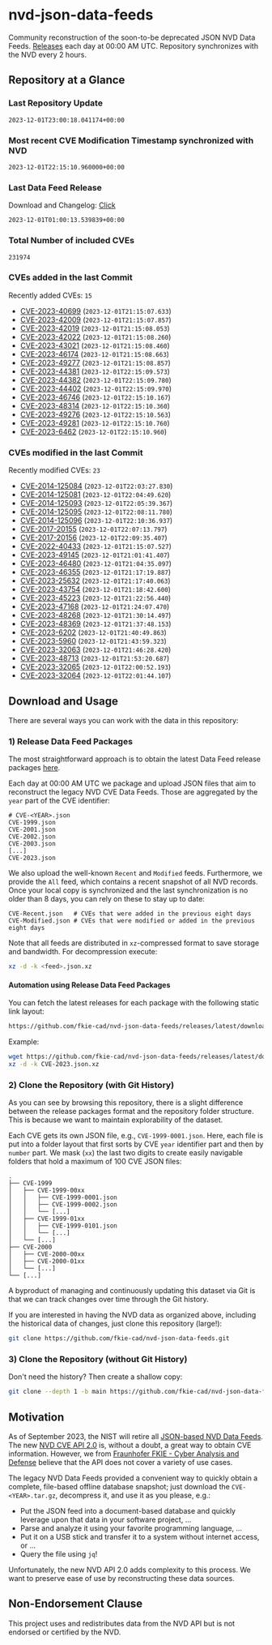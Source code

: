 # nvd-json-data-feeds

Community reconstruction of the soon-to-be deprecated JSON NVD Data Feeds. 
[Releases](https://github.com/fkie-cad/nvd-json-data-feeds/releases/latest) each day at 00:00 AM UTC.
Repository synchronizes with the NVD every 2 hours.

## Repository at a Glance

### Last Repository Update

```plain
2023-12-01T23:00:18.041174+00:00
```

### Most recent CVE Modification Timestamp synchronized with NVD

```plain
2023-12-01T22:15:10.960000+00:00
```

### Last Data Feed Release

Download and Changelog: [Click](https://github.com/fkie-cad/nvd-json-data-feeds/releases/latest)

```plain
2023-12-01T01:00:13.539839+00:00
```

### Total Number of included CVEs

```plain
231974
```

### CVEs added in the last Commit

Recently added CVEs: `15`

* [CVE-2023-40699](CVE-2023/CVE-2023-406xx/CVE-2023-40699.json) (`2023-12-01T21:15:07.633`)
* [CVE-2023-42009](CVE-2023/CVE-2023-420xx/CVE-2023-42009.json) (`2023-12-01T21:15:07.857`)
* [CVE-2023-42019](CVE-2023/CVE-2023-420xx/CVE-2023-42019.json) (`2023-12-01T21:15:08.053`)
* [CVE-2023-42022](CVE-2023/CVE-2023-420xx/CVE-2023-42022.json) (`2023-12-01T21:15:08.260`)
* [CVE-2023-43021](CVE-2023/CVE-2023-430xx/CVE-2023-43021.json) (`2023-12-01T21:15:08.460`)
* [CVE-2023-46174](CVE-2023/CVE-2023-461xx/CVE-2023-46174.json) (`2023-12-01T21:15:08.663`)
* [CVE-2023-49277](CVE-2023/CVE-2023-492xx/CVE-2023-49277.json) (`2023-12-01T21:15:08.857`)
* [CVE-2023-44381](CVE-2023/CVE-2023-443xx/CVE-2023-44381.json) (`2023-12-01T22:15:09.573`)
* [CVE-2023-44382](CVE-2023/CVE-2023-443xx/CVE-2023-44382.json) (`2023-12-01T22:15:09.780`)
* [CVE-2023-44402](CVE-2023/CVE-2023-444xx/CVE-2023-44402.json) (`2023-12-01T22:15:09.970`)
* [CVE-2023-46746](CVE-2023/CVE-2023-467xx/CVE-2023-46746.json) (`2023-12-01T22:15:10.167`)
* [CVE-2023-48314](CVE-2023/CVE-2023-483xx/CVE-2023-48314.json) (`2023-12-01T22:15:10.360`)
* [CVE-2023-49276](CVE-2023/CVE-2023-492xx/CVE-2023-49276.json) (`2023-12-01T22:15:10.563`)
* [CVE-2023-49281](CVE-2023/CVE-2023-492xx/CVE-2023-49281.json) (`2023-12-01T22:15:10.760`)
* [CVE-2023-6462](CVE-2023/CVE-2023-64xx/CVE-2023-6462.json) (`2023-12-01T22:15:10.960`)


### CVEs modified in the last Commit

Recently modified CVEs: `23`

* [CVE-2014-125084](CVE-2014/CVE-2014-1250xx/CVE-2014-125084.json) (`2023-12-01T22:03:27.830`)
* [CVE-2014-125081](CVE-2014/CVE-2014-1250xx/CVE-2014-125081.json) (`2023-12-01T22:04:49.620`)
* [CVE-2014-125093](CVE-2014/CVE-2014-1250xx/CVE-2014-125093.json) (`2023-12-01T22:05:39.367`)
* [CVE-2014-125095](CVE-2014/CVE-2014-1250xx/CVE-2014-125095.json) (`2023-12-01T22:08:11.780`)
* [CVE-2014-125096](CVE-2014/CVE-2014-1250xx/CVE-2014-125096.json) (`2023-12-01T22:10:36.937`)
* [CVE-2017-20155](CVE-2017/CVE-2017-201xx/CVE-2017-20155.json) (`2023-12-01T22:07:13.797`)
* [CVE-2017-20156](CVE-2017/CVE-2017-201xx/CVE-2017-20156.json) (`2023-12-01T22:09:35.407`)
* [CVE-2022-40433](CVE-2022/CVE-2022-404xx/CVE-2022-40433.json) (`2023-12-01T21:15:07.527`)
* [CVE-2023-49145](CVE-2023/CVE-2023-491xx/CVE-2023-49145.json) (`2023-12-01T21:01:41.407`)
* [CVE-2023-46480](CVE-2023/CVE-2023-464xx/CVE-2023-46480.json) (`2023-12-01T21:04:35.097`)
* [CVE-2023-46355](CVE-2023/CVE-2023-463xx/CVE-2023-46355.json) (`2023-12-01T21:17:19.887`)
* [CVE-2023-25632](CVE-2023/CVE-2023-256xx/CVE-2023-25632.json) (`2023-12-01T21:17:40.063`)
* [CVE-2023-43754](CVE-2023/CVE-2023-437xx/CVE-2023-43754.json) (`2023-12-01T21:18:42.600`)
* [CVE-2023-45223](CVE-2023/CVE-2023-452xx/CVE-2023-45223.json) (`2023-12-01T21:22:56.440`)
* [CVE-2023-47168](CVE-2023/CVE-2023-471xx/CVE-2023-47168.json) (`2023-12-01T21:24:07.470`)
* [CVE-2023-48268](CVE-2023/CVE-2023-482xx/CVE-2023-48268.json) (`2023-12-01T21:30:14.497`)
* [CVE-2023-48369](CVE-2023/CVE-2023-483xx/CVE-2023-48369.json) (`2023-12-01T21:37:48.153`)
* [CVE-2023-6202](CVE-2023/CVE-2023-62xx/CVE-2023-6202.json) (`2023-12-01T21:40:49.863`)
* [CVE-2023-5960](CVE-2023/CVE-2023-59xx/CVE-2023-5960.json) (`2023-12-01T21:43:59.323`)
* [CVE-2023-32063](CVE-2023/CVE-2023-320xx/CVE-2023-32063.json) (`2023-12-01T21:46:28.420`)
* [CVE-2023-48713](CVE-2023/CVE-2023-487xx/CVE-2023-48713.json) (`2023-12-01T21:53:20.687`)
* [CVE-2023-32065](CVE-2023/CVE-2023-320xx/CVE-2023-32065.json) (`2023-12-01T22:00:52.193`)
* [CVE-2023-32064](CVE-2023/CVE-2023-320xx/CVE-2023-32064.json) (`2023-12-01T22:01:44.107`)


## Download and Usage

There are several ways you can work with the data in this repository:

### 1) Release Data Feed Packages

The most straightforward approach is to obtain the latest Data Feed release packages [here](https://github.com/fkie-cad/nvd-json-data-feeds/releases/latest).

Each day at 00:00 AM UTC we package and upload JSON files that aim to reconstruct the legacy NVD CVE Data Feeds.
Those are aggregated by the `year` part of the CVE identifier:

```
# CVE-<YEAR>.json
CVE-1999.json
CVE-2001.json
CVE-2002.json
CVE-2003.json
[...]
CVE-2023.json
```

We also upload the well-known `Recent` and `Modified` feeds.
Furthermore, we provide the `All` feed, which contains a recent snapshot of all NVD records.
Once your local copy is synchronized and the last synchronization is no older than 8 days, you can rely on these to stay up to date:

```plain
CVE-Recent.json   # CVEs that were added in the previous eight days
CVE-Modified.json # CVEs that were modified or added in the previous eight days
```

Note that all feeds are distributed in `xz`-compressed format to save storage and bandwidth.
For decompression execute:

```sh
xz -d -k <feed>.json.xz
```


#### Automation using Release Data Feed Packages

You can fetch the latest releases for each package with the following static link layout:

```sh
https://github.com/fkie-cad/nvd-json-data-feeds/releases/latest/download/CVE-<YEAR>.json.xz
```

Example:

```sh
wget https://github.com/fkie-cad/nvd-json-data-feeds/releases/latest/download/CVE-2023.json.xz
xz -d -k CVE-2023.json.xz
```

### 2) Clone the Repository (with Git History)

As you can see by browsing this repository, there is a slight difference between the release packages format and the repository folder structure.
This is because we want to maintain explorability of the dataset.

Each CVE gets its own JSON file, e.g., `CVE-1999-0001.json`.
Here, each file is put into a folder layout that first sorts by CVE `year` identifier part and then by `number` part.
We mask (`xx`) the last two digits to create easily navigable folders that hold a maximum of 100 CVE JSON files:

```plain
.
├── CVE-1999
│   ├── CVE-1999-00xx
│   │   ├── CVE-1999-0001.json
│   │   ├── CVE-1999-0002.json
│   │   └── [...]
│   ├── CVE-1999-01xx
│   │   ├── CVE-1999-0101.json
│   │   └── [...]
│   └── [...]
├── CVE-2000
│   ├── CVE-2000-00xx
│   ├── CVE-2000-01xx
│   └── [...]
└── [...]
```

A byproduct of managing and continuously updating this dataset via Git is that we can track changes over time through the Git history.

If you are interested in having the NVD data as organized above, including the historical data of changes, just clone this repository (large!):

```sh
git clone https://github.com/fkie-cad/nvd-json-data-feeds.git
```

### 3) Clone the Repository (without Git History)

Don't need the history? Then create a shallow copy:

```sh
git clone --depth 1 -b main https://github.com/fkie-cad/nvd-json-data-feeds.git
```

## Motivation

As of September 2023, the NIST will retire all [JSON-based NVD Data Feeds](https://nvd.nist.gov/vuln/data-feeds#divRetirementBanner-1).
The new [NVD CVE API 2.0](https://nvd.nist.gov/developers/vulnerabilities) is, without a doubt, a great way to obtain CVE information.
However, we from [Fraunhofer FKIE - Cyber Analysis and Defense](https://www.fkie.fraunhofer.de/en/departments/cad.html) believe that the API does not cover a variety of use cases.

The legacy NVD Data Feeds provided a convenient way to quickly obtain a complete, file-based offline database snapshot; just download the `CVE-<YEAR>.tar.gz`, decompress it, and use it as you please, e.g.:

* Put the JSON feed into a document-based database and quickly leverage upon that data in your software project, ...
* Parse and analyze it using your favorite programming language, ...
* Put it on a USB stick and transfer it to a system without internet access, or ...
* Query the file using `jq`!

Unfortunately, the new NVD API 2.0 adds complexity to this process.
We want to preserve ease of use by reconstructing these data sources.

## Non-Endorsement Clause

This project uses and redistributes data from the NVD API but is not endorsed or certified by the NVD.